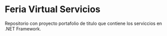 # Feria Virtual Servicios

Repositorio con proyecto portafolio de titulo que contiene los serviccios en .NET Framework.